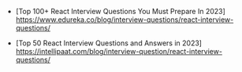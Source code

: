 - [Top 100+ React Interview Questions You Must Prepare In 2023] https://www.edureka.co/blog/interview-questions/react-interview-questions/

- [Top 50 React Interview Questions and Answers in 2023] https://intellipaat.com/blog/interview-question/react-interview-questions/